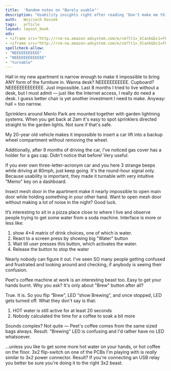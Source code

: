 ```yaml
---
title:	'Random notes on "Barely usable"'
description: "Usability insights right after reading 'Don't make me think'"
auth:	Wojciech Koszek
tags:	article
layout: layout_book
ads:
- <iframe src="http://rcm-na.amazon-adsystem.com/e/cm?lt1=_blank&bc1=FFFFFF&IS2=1&npa=1&bg1=FFFFFF&fc1=000000&lc1=FF0000&t=wkoszek-20&o=1&p=8&l=as4&m=amazon&f=ifr&ref=ss_til&asins=0465067107" style="width:120px;height:240px;" scrolling="no" marginwidth="0" marginheight="0" frameborder="0"></iframe>
- <iframe src="http://rcm-na.amazon-adsystem.com/e/cm?lt1=_blank&bc1=FFFFFF&IS2=1&npa=1&bg1=FFFFFF&fc1=000000&lc1=FF0000&t=wkoszek-20&o=1&p=8&l=as4&m=amazon&f=ifr&ref=ss_til&asins=0125184069" style="width:120px;height:240px;" scrolling="no" marginwidth="0" marginheight="0" frameborder="0"></iframe>
spellcheck-allow:
- "NEEEEEEEEEEE"
- "NEEEEEEEEEEEEE"
- "turnable"
---
```


Hall in my new apartment is narrow enough to make it impossible to bring ANY
form of the furniture in. Wanna desk? NEEEEEEEEEEE. Cupboard?
NEEEEEEEEEEEEE. Just impossible. Last 8 months I tried to live without a
desk, but I must admit &mdash; just like the Internet access, I really do need a
desk. I guess better chair is yet another investment I need to make. Anyway:
hall = too narrow.

Sprinklers around Menlo Park are mounted together with garden lightning
systems. When you get back at 2am it's easy to spot sprinklers directed
straight to the garden lights. Not sure if that's safe.

My 20-year old vehicle makes it impossible to insert a car lift into a backup
wheel compartment without removing the wheel.

Additionally, after 9 months of driving the car, I've noticed gas cover has
a holder for a gas cap. Didn't notice that before! Very useful.

If you ever own three-letter-acronym car and you here 3 strange beeps while
driving at 80mph, just keep going. It's the round-hour signal only. Because
usability is important, they made it turnable with very intuitive "Memo"
key on a dashboard.

Insect mesh door in the apartment make it nearly impossible to open main
door while holding something in your other hand. Want to open mesh door
without making a lot of noise in the night? Good luck.

It&rsquo;s interesting to sit in a pizza place close to where I live and observe
people trying to get some water from a soda machine. Interface is more or
less like:

1. show 4&times;4 matrix of drink choices, one of which is water.
2. React to a screen press by showing big "Water" button
3. Wait till user presses this button, which activates the water.
4. Release the button to stop the water

Nearly nobody can figure it out. I've seen SO many people getting confused
and frustrated and looking around and checking, if anybody is seeing their
confusion.

Peet's coffee machine at work is an interesting beast too. Easy to get your
hands burnt. Why you ask? It's only about "Brew" button after all?

True. It is. So you flip &ldquo;Brew&rdquo;, LED &ldquo;show Brewing&rdquo;, and once stopped, LED
gets turned off. What they don't say is that:

1. HOT water is still active for at least 20 seconds
2. Nobody calculated the time for a coffee to soak a bit more

Sounds complex? Not quite &mdash; Peet's coffee comes from the same sized bags
always. Result: "Brewing" LED is confusing and I'd rather have no LED whatsoever.

...unless you like to get some more hot water on your hands, or hot coffee
on the floor.
3x2 flip-switch on one of the PCBs I'm playing with is *really* similar to
3x2 power connector. Result? If you're connecting an USB relay you better be
sure you're doing it to the right 3x2 beast.
